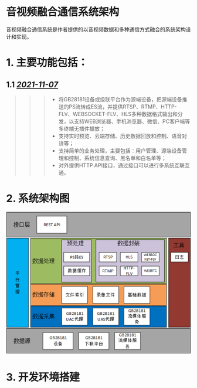 # 音视频融合通信系统架构


   音视频融合通信系统是作者提供的以音视频数据和多种通信方式融合的系统架构设计和实现。

   # 1. 主要功能包括：
   
   ##  1.1 <u>_2021-11-07_</u>

  >>> * 将GB28181设备或级联平台作为源端设备，把源端设备推送的PS流转成ES流，并提供RTSP、RTMP、HTTP-FLV、WEBSOCKET-FLV、HLS多种数据格式输出和分发，以支持WEB浏览器、手机浏览器、微信、PC客户端等多终端无插件播放；
   >>> * 支持实时预览、云端存储、历史数据回放和控制、语音对讲等；
   >>> * 支持简单的业务处理，主要包括：用户管理、源端设备管理和控制、系统信息查询、黑名单和白名单等；
   >>> * 对外提供HTTP API接口，通过接口可以进行多系统互联互通。

   # 2. 系统架构图

   <div align="center">
      <img src=./doc/architecture.png />
   </div>

   # 3. 开发环境搭建
   
